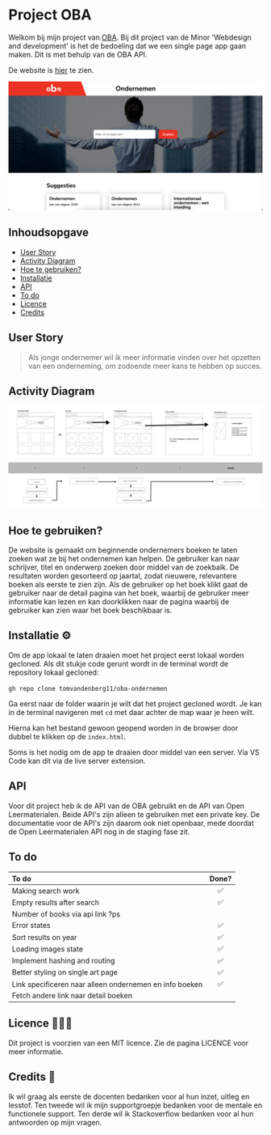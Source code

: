 # Project OBA

Welkom bij mijn project van [OBA](https://github.com/cmda-minor-web/web-app-from-scratch-2122 "Minor link"). Bij dit project van de Minor 'Webdesign and development' is het de bedoeling dat we een single page app gaan maken. Dit is met behulp van de OBA API.

De website is [hier](https://tomvandenberg11.github.io/oba-ondernemen/ "OBA Ondernemen") te zien.

![Screenshot](images/screenshot.png)

## Inhoudsopgave

- [User Story](https://github.com/Tomvandenberg11/oba-ondernemen#user-story)
- [Activity Diagram](https://github.com/Tomvandenberg11/oba-ondernemen#activity-diagram)
- [Hoe te gebruiken?](https://github.com/Tomvandenberg11/oba-ondernemen#hoe-te-gebruiken)
- [Installatie](https://github.com/Tomvandenberg11/oba-ondernemen#installatie)
- [API](https://github.com/Tomvandenberg11/oba-ondernemen#api)
- [To do](https://github.com/Tomvandenberg11/oba-ondernemen#to-do)
- [Licence](https://github.com/Tomvandenberg11/oba-ondernemen#licence)
- [Credits](https://github.com/Tomvandenberg11/oba-ondernemen#credits)

## User Story

> Als jonge ondernemer wil ik meer informatie vinden over het opzetten van een onderneming, om zodoende meer kans te hebben op succes.

## Activity Diagram

![Activity](images/activity_oba.png)

## Hoe te gebruiken?

De website is gemaakt om beginnende ondernemers boeken te laten zoeken wat ze bij het ondernemen kan helpen. De gebruiker kan naar schrijver, titel en onderwerp zoeken door middel van de zoekbalk. De resultaten worden gesorteerd op jaartal, zodat nieuwere, relevantere boeken als eerste te zien zijn. Als de gebruiker op het boek klikt gaat de gebruiker naar de detail pagina van het boek, waarbij de gebruiker meer informatie kan lezen en kan doorklikken naar de pagina waarbij de gebruiker kan zien waar het boek beschikbaar is.

## Installatie ⚙️

Om de app lokaal te laten draaien moet het project eerst lokaal worden gecloned.
Als dit stukje code gerunt wordt in de terminal wordt de repository lokaal gecloned:

`gh repo clone tomvandenberg11/oba-ondernemen`

Ga eerst naar de folder waarin je wilt dat het project gecloned wordt. Je kan in de terminal navigeren met `cd` met daar achter de map waar je heen wilt.

Hierna kan het bestand gewoon geopend worden in de browser door dubbel te klikken op de `index.html`.

Soms is het nodig om de app te draaien door middel van een server. Via VS Code kan dit via de live server extension.

## API

Voor dit project heb ik de API van de OBA gebruikt en de API van Open Leermaterialen. Beide API's zijn alleen te gebruiken met een private key. De documentatie voor de API's zijn daarom ook niet openbaar, mede doordat de Open Leermaterialen API nog in de staging fase zit.

## To do

| To do                                                   | Done? |
| :------------------------------------------------------ | :---: |
| Making search work                                      |  ✅   |
| Empty results after search                              |  ✅   |
| Number of books via api link ?ps                        |       |
| Error states                                            |  ✅   |
| Sort results on year                                    |  ✅   |
| Loading images state                                    |  ✅   |
| Implement hashing and routing                           |  ✅   |
| Better styling on single art page                       |  ✅   |
| Link specificeren naar alleen ondernemen en info boeken |  ✅   |
| Fetch andere link naar detail boeken                    |       |

## Licence 👨🏻‍⚖️

Dit project is voorzien van een MIT licence. Zie de pagina LICENCE voor meer informatie.

## Credits 📣

Ik wil graag als eerste de docenten bedanken voor al hun inzet, uitleg en lesstof. Ten tweede wil ik mijn supportgroepje bedanken voor de mentale en functionele support. Ten derde wil ik Stackoverflow bedanken voor al hun antwoorden op mijn vragen.
